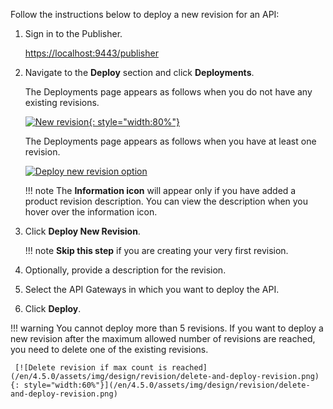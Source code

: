 
Follow the instructions below to deploy a new revision for an API:

1. Sign in to the Publisher.
   
      [https://localhost:9443/publisher](https://localhost:9443/publisher)

2. Navigate to the **Deploy** section and click **Deployments**.
    
      The Deployments page appears as follows when you do not have any existing revisions.

      [![New revision](/en/4.5.0/assets/img/design/revision/deploy-first-revision.png){: style="width:80%"}](/en/4.5.0/assets/img/design/revision/deploy-first-revision.png)

      The Deployments page appears as follows when you have at least one revision.

      [![Deploy new revision option](/en/4.5.0/assets/img/design/revision/deploy-new-revision.png)](/en/4.5.0/assets/img/design/revision/deploy-new-revision.png)

    !!! note
        The **Information icon** will appear only if you have added a product revision description. You can view the description when you hover over the information icon.

3. Click **Deploy New Revision**.

    !!! note
        **Skip this step** if you are creating your very first revision.

4.  Optionally, provide a description for the revision.
5.  Select the API Gateways in which you want to deploy the API.
6.  Click **Deploy**.

!!! warning
    You cannot deploy more than 5 revisions. If you want to deploy a new revision after the maximum allowed number of revisions are reached, you need to delete one of the existing revisions.

     [![Delete revision if max count is reached](/en/4.5.0/assets/img/design/revision/delete-and-deploy-revision.png){: style="width:60%"}](/en/4.5.0/assets/img/design/revision/delete-and-deploy-revision.png)
